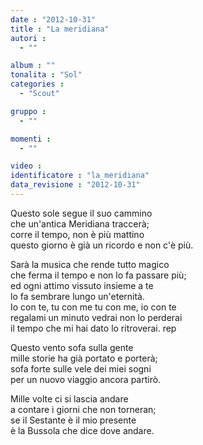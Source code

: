 ```yaml
---
date : "2012-10-31"
title : "La meridiana"
autori : 
  - ""

album : ""
tonalita : "Sol"
categories : 
  - "Scout"

gruppo : 
  - ""

momenti : 
  - ""

video : 
identificatore : "la_meridiana"
data_revisione : "2012-10-31"
---
```

  
  
Questo sole segue il suo cammino  
che un'antica Meridiana traccerà;  
corre il tempo, non è più mattino  
questo giorno è già un ricordo e non c'è più.  
  
  
Sarà la musica che rende tutto magico  
che ferma il tempo e non lo fa passare più;  
ed ogni attimo vissuto insieme a te  
lo fa sembrare lungo un'eternità.  
Io con te, tu con me tu con me, io con te  
regalami un minuto vedrai non lo perderai  
il tempo che mi hai dato lo ritroverai. rep  
  
  
Questo vento sofa sulla gente  
mille storie ha già portato e porterà;  
sofa forte sulle vele dei miei sogni  
per un nuovo viaggio ancora partirò.  
  
  
Mille volte ci si lascia andare  
a contare i giorni che non torneran;  
se il Sestante è il mio presente  
è la Bussola che dice dove andare.  
  
